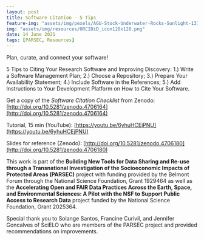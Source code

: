 ```yaml
---
layout: post
title: Software Citation - 5 Tips   
feature-img: "assets/img/pexels/AGU-Stock-Underwater-Rocks-Sunlight-1314x400.jpg"
img: "assets/img/resources/ORCIDiD_icon128x128.png"
date: 14 June 2021
tags: [PARSEC, Resources]
---
```


Plan, curate, and connect your software!

5 Tips to Citing Your Research Software and Improving Discovery: 1.) Write a Software Management Plan; 2.) Choose a Repository; 3.) Prepare Your Availability Statement; 4.) Include Software in the References; 5.) Add Instructions to Your Development Platform on How to Cite Your Software.

Get a copy of the *Software Citation Checklist* from Zenodo: [http://doi.org/10.5281/zenodo.4706164](http://doi.org/10.5281/zenodo.4706164)

Tutorial, 15 min (YouTube): [https://youtu.be/6yhuHCEjPNU](https://youtu.be/6yhuHCEjPNU)

Slides for reference (Zenodo): [http://doi.org/10.5281/zenodo.4706180](http://doi.org/10.5281/zenodo.4706180)

This work is part of the **Building New Tools for Data Sharing and Re-use through a Transnational Investigation of the Socioeconomic Impacts of Protected Areas (PARSEC)** project with funding provided by the Belmont Forum through the National Science Foundation, Grant 1929464 as well as the **Accelerating Open and FAIR Data Practices Across the Earth, Space, and Environmental Sciences: A Pilot with the NSF to Support Public Access to Research Data** project funded by the National Science Foundation, Grant 2025364.

Special thank you to Solange Santos, Francine Curivil, and Jennifer Goncalves of SciELO who are members of the PARSEC project and provided recommendations on improvements.
